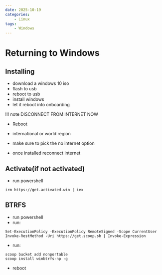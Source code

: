 ```yaml
---
date: 2025-10-19
categories:
    - Linux
tags:
    - Windows
---
```

# Returning to Windows
<!-- more -->
## Installing

- download a windows 10 iso
- flash to usb
- reboot to usb
- install windows
- let it reboot into onboarding

!!! note
    DISCONNECT FROM INTERNET NOW

- Reboot

- international or world region
- make sure to pick the no internet option
- once installed reconnect internet

## Activate(if not activated)
- run powershell

```{ .powershell .copy }
irm https://get.activated.win | iex
```

## BTRFS
- run powershell
- run:
```{ .powershell .copy } 
Set-ExecutionPolicy -ExecutionPolicy RemoteSigned -Scope CurrentUser
Invoke-RestMethod -Uri https://get.scoop.sh | Invoke-Expression
```
- run:
```{ .powershell .copy }
scoop bucket add nonportable
scoop install winbtrfs-np -g
```
- reboot